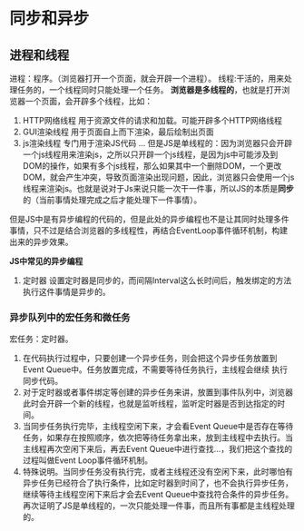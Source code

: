 # 同步和异步

## 进程和线程
进程：程序。（浏览器打开一个页面，就会开辟一个进程）。
线程:干活的，用来处理任务的，一个线程同时只能处理一个任务。
**浏览器是多线程的**，也就是打开浏览器一个页面，会开辟多个线程，比如：
1. HTTP网络线程 用于资源文件的请求和加载。可能开辟多个HTTP网络线程
2. GUI渲染线程 用于页面自上而下渲染，最后绘制出页面
3. js渲染线程 专门用于渲染JS代码
... 
但是JS是单线程的：因为浏览器只会开辟一个js线程用来渲染js，之所以只开辟一个js线程，是因为js中可能涉及到DOM的操作，如果有多个js线程，那么如果其中一个删除DOM，一个更改DOM，就会产生冲突，导致页面渲染出现问题，因此，浏览器只会使用一个js线程来渲染js。也就是说对于Js来说只能一次干一件事，所以JS的本质是**同步**的（当前事情处理完成之后才能处理下一件事情）。

但是JS中是有异步编程的代码的，但是此处的异步编程也不是让其同时处理多件事情，只不过是结合浏览器的多线程性，再结合EventLoop事件循环机制，构建出来的异步效果。


**JS中常见的异步编程**
1. 定时器 设置定时器是同步的，而间隔Interval这么长时间后，触发绑定的方法执行这件事情是异步的。




### 异步队列中的宏任务和微任务
宏任务：定时器。
1. 在代码执行过程中，只要创建一个异步任务，则会把这个异步任务放置到Event Queue中。任务放置完成，不需要等待任务执行，主线程会继续
执行同步代码。
2. 对于定时器或者事件绑定等创建的异步任务来讲，放置到事件队列中，浏览器此时会开辟一个新的线程，也就是监听线程，监听定时器是否到达指定的时间。
3. 当同步任务执行完毕，主线程空闲下来，才会看Event Queue中是否存在等待任务，如果存在按照顺序，依次把等待任务拿出来，放到主线程中去执行。当主线程再次空闲下来后，再去Event Queue中进行查找...，我们把这个查找的过程叫做Event Loop事件循环机制。
4. 特殊说明。当同步任务没有执行完，或者主线程还没有空闲下来，此时哪怕有异步任务已经符合了执行条件，比如定时器到时间了，也不会执行异步任务，继续等待主线程空闲下来后才会去Event Queue中查找符合条件的异步任务。再次证明了JS是单线程的，一次只能处理一件事，而且所有事都是主线程处理的。
